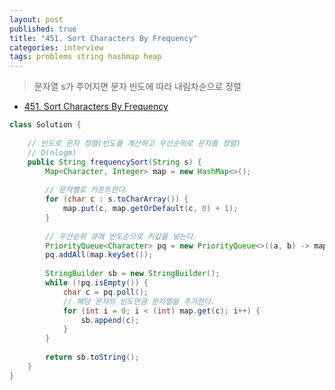 ```yaml
---
layout: post
published: true
title: "451. Sort Characters By Frequency"
categories: interview
tags: problems string hashmap heap
---
```


> 문자열 s가 주어지면 문자 빈도에 따라 내림차순으로 정렬

- [451. Sort Characters By Frequency](https://leetcode.com/problems/sort-characters-by-frequency/)

```java
class Solution {
    
    // 빈도로 문자 정렬(빈도를 계산하고 우선순위로 문자를 정렬)
    // O(nlogm)
    public String frequencySort(String s) {
        Map<Character, Integer> map = new HashMap<>();
        
        // 문자별로 카운트한다.
        for (char c : s.toCharArray()) {
            map.put(c, map.getOrDefault(c, 0) + 1);
        }
						
        // 우선순위 큐에 빈도순으로 키값을 넣는다.
        PriorityQueue<Character> pq = new PriorityQueue<>((a, b) -> map.get(b) - map.get(a));
        pq.addAll(map.keySet());
				
        StringBuilder sb = new StringBuilder();
        while (!pq.isEmpty()) {
            char c = pq.poll();
            // 해당 문자의 빈도만큼 문자열을 추가한다.
            for (int i = 0; i < (int) map.get(c); i++) {
                sb.append(c);
            }
        }
        
        return sb.toString();
    }
}
```
